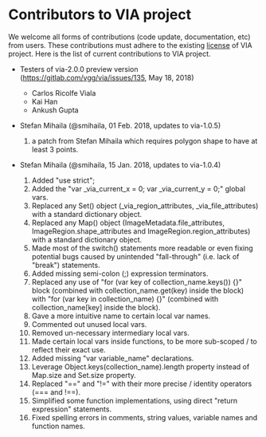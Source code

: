 # Contributors to VIA project
We welcome all forms of contributions (code update, documentation, etc) from users. 
These contributions must adhere to the existing [license](LICENSE) of VIA project.
Here is the list of current contributions to VIA project.

* Testers of via-2.0.0 preview version (https://gitlab.com/vgg/via/issues/135, May 18, 2018)
  * Carlos Ricolfe Viala
  * Kai Han
  * Ankush Gupta

* Stefan Mihaila (@smihaila, 01 Feb. 2018, updates to via-1.0.5)
  01. a patch from Stefan Mihaila which requires polygon shape to have at least 3 points.

* Stefan Mihaila (@smihaila, 15 Jan. 2018, updates to via-1.0.4)
  01. Added "use strict";
  02. Added the "var _via_current_x = 0; var _via_current_y = 0;" global vars.
  03. Replaced any Set() object (_via_region_attributes, _via_file_attributes) with a standard dictionary object.
  04. Replaced any Map() object (ImageMetadata.file_attributes, ImageRegion.shape_attributes and ImageRegion.region_attributes) with a standard dictionary object.
  05. Made most of the switch() statements more readable or even fixing potential bugs caused by unintended "fall-through" (i.e. lack of "break") statements.
  06. Added missing semi-colon (;) expression terminators.
  07. Replaced any use of "for (var key of collection_name.keys()) {}" block (combined with collection_name.get(key) inside the block) with "for (var key in collection_name) {}" (combined with collection_name[key] inside the block).
  08. Gave a more intuitive name to certain local var names.
  09. Commented out unused local vars.
  10. Removed un-necessary intermediary local vars.
  11. Made certain local vars inside functions, to be more sub-scoped / to reflect their exact use.
  12. Added missing "var variable_name" declarations.
  13. Leverage Object.keys(collection_name).length property instead of Map.size and Set.size property.
  14. Replaced "==" and "!=" with their more precise / identity operators (=== and !==).
  15. Simplified some function implementations, using direct "return expression" statements.
  16. Fixed spelling errors in comments, string values, variable names and function names.
 
